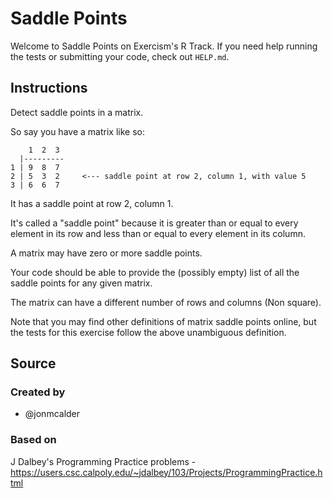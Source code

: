 # Saddle Points

Welcome to Saddle Points on Exercism's R Track.
If you need help running the tests or submitting your code, check out `HELP.md`.

## Instructions

Detect saddle points in a matrix.

So say you have a matrix like so:

```text
    1  2  3
  |---------
1 | 9  8  7
2 | 5  3  2     <--- saddle point at row 2, column 1, with value 5
3 | 6  6  7
```

It has a saddle point at row 2, column 1.

It's called a "saddle point" because it is greater than or equal to every element in its row and less than or equal to every element in its column.

A matrix may have zero or more saddle points.

Your code should be able to provide the (possibly empty) list of all the saddle points for any given matrix.

The matrix can have a different number of rows and columns (Non square).

Note that you may find other definitions of matrix saddle points online, but the tests for this exercise follow the above unambiguous definition.

## Source

### Created by

- @jonmcalder

### Based on

J Dalbey's Programming Practice problems - https://users.csc.calpoly.edu/~jdalbey/103/Projects/ProgrammingPractice.html